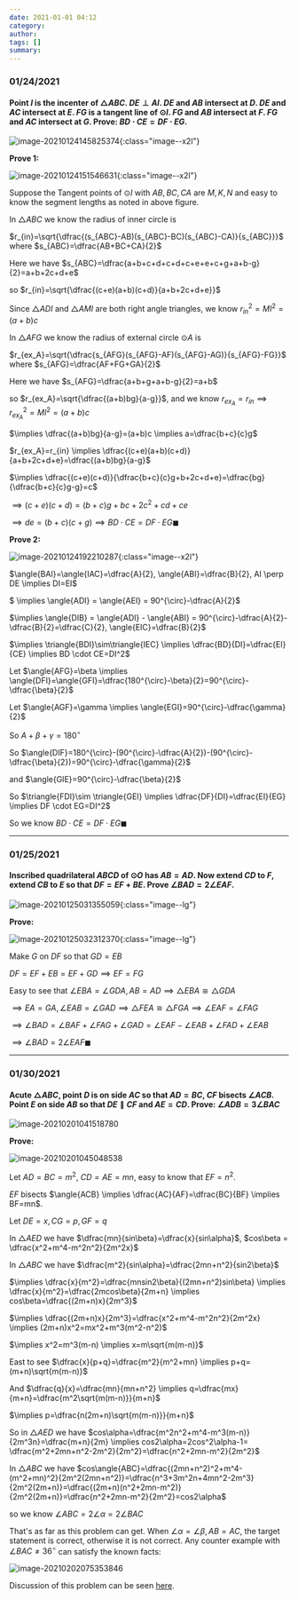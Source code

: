 ```yaml
---
date: 2021-01-01 04:12
category:
author:
tags: []
summary:
---
```


### 01/24/2021

#### Point $I$ is the incenter of $\triangle{ABC}$. $DE \perp AI$. $DE$ and $AB$ intersect at $D$. $DE$ and $AC$ intersect at $E$. $FG$ is a tangent line of $\odot{I}$. $FG$ and $AB$ intersect at $F$. $FG$ and $AC$ intersect at $G$. Prove: $BD \cdot CE = DF \cdot EG.$

![image-20210124145825374](/assets/images/2021-01/image-20210124145825374.png){:class="image--x2l"}

**Prove 1:**

![image-20210124151546631](/assets/images/2021-01/image-20210124151546631.png){:class="image--x2l"}

Suppose the Tangent points of $\odot{I}$ with $AB, BC, CA$ are $M, K, N$ and easy to know the segment lengths as noted in above figure.

In $\triangle{ABC}$ we know the radius of inner circle is

$r_{in}=\sqrt{\dfrac{(s_{ABC}-AB)(s_{ABC}-BC)(s_{ABC}-CA)}{s_{ABC}}}$ where $s_{ABC}=\dfrac{AB+BC+CA}{2}$

Here we have $s_{ABC}=\dfrac{a+b+c+d+c+d+c+e+e+c+g+a+b-g}{2}=a+b+2c+d+e$

so $r_{in}=\sqrt{\dfrac{(c+e)(a+b)(c+d)}{a+b+2c+d+e}}$

Since $\triangle{ADI}$ and $\triangle{AMI}$ are both right angle triangles, we know $r_{in}^2=MI^2=(a+b)c$

In $\triangle{AFG}$ we know the radius of external circle $\odot{A}$ is

$r_{ex_A}=\sqrt{\dfrac{s_{AFG}(s_{AFG}-AF)(s_{AFG}-AG)}{s_{AFG}-FG}}$ where $s_{AFG}=\dfrac{AF+FG+GA}{2}$

Here we have $s_{AFG}=\dfrac{a+b+g+a+b-g}{2}=a+b$

so $r_{ex_A}=\sqrt{\dfrac{(a+b)bg}{a-g}}$, and we know $r_{ex_A}=r_{in} \implies r_{ex_A}^2=MI^2=(a+b)c$

$\implies \dfrac{(a+b)bg}{a-g}=(a+b)c \implies a=\dfrac{b+c}{c}g$

$r_{ex_A}=r_{in} \implies \dfrac{(c+e)(a+b)(c+d)}{a+b+2c+d+e}=\dfrac{(a+b)bg}{a-g}$

$\implies \dfrac{(c+e)(c+d)}{\dfrac{b+c}{c}g+b+2c+d+e}=\dfrac{bg}{\dfrac{b+c}{c}g-g}=c$

$\implies (c+e)(c+d)=(b+c)g+bc+2c^2+cd+ce$

$\implies de=(b+c)(c+g) \implies BD \cdot CE=DF \cdot EG \blacksquare$

**Prove 2:**

![image-20210124192210287](/assets/images/2021-01/image-20210124192210287.png){:class="image--x2l"}

$\angle{BAI}=\angle{IAC}=\dfrac{A}{2}, \angle{ABI}=\dfrac{B}{2}, AI \perp DE \implies DI=EI$

$ \implies \angle{ADI} = \angle{AEI} = 90^{\circ}-\dfrac{A}{2}$

$\implies \angle{DIB} = \angle{ADI} - \angle{ABI} = 90^{\circ}-\dfrac{A}{2}-\dfrac{B}{2}=\dfrac{C}{2}, \angle{EIC}=\dfrac{B}{2}$

$\implies \triangle{BDI}\sim\triangle{IEC} \implies \dfrac{BD}{DI}=\dfrac{EI}{CE} \implies BD \cdot CE=DI^2$

Let $\angle{AFG}=\beta \implies \angle{DFI}=\angle{GFI}=\dfrac{180^{\circ}-\beta}{2}=90^{\circ}-\dfrac{\beta}{2}$

Let $\angle{AGF}=\gamma \implies \angle{EGI}=90^{\circ}-\dfrac{\gamma}{2}$

So $A+\beta+\gamma = 180^{\circ}$

So $\angle{DIF}=180^{\circ}-(90^{\circ}-\dfrac{A}{2})-(90^{\circ}-\dfrac{\beta}{2})=90^{\circ}-\dfrac{\gamma}{2}$

and $\angle{GIE}=90^{\circ}-\dfrac{\beta}{2}$

So $\triangle{FDI}\sim \triangle{GEI} \implies \dfrac{DF}{DI}=\dfrac{EI}{EG} \implies DF \cdot EG=DI^2$

So we know $BD \cdot CE=DF \cdot EG \blacksquare$

---

### 01/25/2021

#### Inscribed quadrilateral $ABCD$ of $\odot{O}$ has $AB=AD$. Now extend $CD$ to  $F$, extend $CB$ to $E$ so that $DF=EF+BE$. Prove $\angle{BAD} = 2\angle{EAF}.$

![image-20210125031355059](/assets/images/2021-01/image-20210125031355059.png){:class="image--lg"}

**Prove:**

![image-20210125032312370](/assets/images/2021-01/image-20210125032312370.png){:class="image--lg"}

Make $G$ on $DF$ so that $GD=EB$

$DF=EF+EB=EF+GD \implies EF=FG$

Easy to see that $\angle{EBA}=\angle{GDA}, AB=AD \implies \triangle{EBA} \cong \triangle{GDA}$

$\implies EA=GA, \angle{EAB}=\angle{GAD} \implies \triangle{FEA} \cong \triangle{FGA} \implies \angle{EAF}=\angle{FAG}$

$\implies \angle{BAD}=\angle{BAF}+\angle{FAG}+\angle{GAD}=\angle{EAF}-\angle{EAB}+\angle{FAD}+\angle{EAB}$

$\implies \angle{BAD}=2\angle{EAF}\blacksquare$

---

### 01/30/2021

#### Acute $\triangle{ABC}$, point $D$ is on side $AC$ so that $AD=BC$, $CF$ bisects $\angle{ACB}$. Point $E$ on side $AB$ so that $DE \parallel CF$ and $AE=CD$. Prove: $\angle{ADB}=3\angle{BAC}$

![image-20210201041518780](/assets/images/2021-01/image-20210201041518780.png)

**Prove:**

![image-20210201045048538](/assetsimages/2021-01/image-20210201045048538.png)

Let $AD=BC=m^2$, $CD=AE=mn$, easy to know that $EF=n^2$.

$EF$ bisects $\angle{ACB} \implies \dfrac{AC}{AF}=\dfrac{BC}{BF} \implies BF=mn$.

Let $DE=x, CG=p, GF=q$

In $\triangle{AED}$ we have $\dfrac{mn}{sin\beta}=\dfrac{x}{sin\alpha}$, $cos\beta = \dfrac{x^2+m^4-m^2n^2}{2m^2x}$

In $\triangle{ABC}$ we have $\dfrac{m^2}{sin\alpha}=\dfrac{2mn+n^2}{sin2\beta}$

$\implies \dfrac{x}{m^2}=\dfrac{mnsin2\beta}{(2mn+n^2)sin\beta} \implies \dfrac{x}{m^2}=\dfrac{2mcos\beta}{2m+n} \implies cos\beta=\dfrac{(2m+n)x}{2m^3}$

$\implies \dfrac{(2m+n)x}{2m^3}=\dfrac{x^2+m^4-m^2n^2}{2m^2x} \implies (2m+n)x^2=mx^2+m^3(m^2-n^2)$

$\implies x^2=m^3(m-n) \implies x=m\sqrt{m(m-n)}$

East to see $\dfrac{x}{p+q}=\dfrac{m^2}{m^2+mn} \implies p+q=(m+n)\sqrt{m(m-n)}$

And $\dfrac{q}{x}=\dfrac{mn}{mn+n^2} \implies q=\dfrac{mx}{m+n}=\dfrac{m^2\sqrt{m(m-n)}}{m+n}$

$\implies p=\dfrac{n(2m+n)\sqrt{m(m-n)}}{m+n}$

So in $\triangle{AED}$ we have $cos\alpha=\dfrac{m^2n^2+m^4-m^3(m-n)}{2m^3n}=\dfrac{m+n}{2m} \implies  cos2\alpha=2cos^2\alpha-1= \dfrac{m^2+2mn+n^2-2m^2}{2m^2}=\dfrac{n^2+2mn-m^2}{2m^2}$

In $\triangle{ABC}$ we have $cos\angle{ABC}=\dfrac{(2mn+n^2)^2+m^4-(m^2+mn)^2}{2m^2(2mn+n^2)}=\dfrac{n^3+3m^2n+4mn^2-2m^3}{2m^2(2m+n)}=\dfrac{(2m+n)(n^2+2mn-m^2)}{2m^2(2m+n)}=\dfrac{n^2+2mn-m^2}{2m^2}=cos2\alpha$

so we know $\angle{ABC}=2\angle\alpha=2\angle{BAC}$

That's as far as this problem can get. When $\angle{\alpha} = \angle{\beta}, AB=AC$, the target statement is correct, otherwise it is not correct. Any counter example with $\angle{BAC} \ne 36^{\circ}$ can satisfy the known facts:

![image-20210202075353846](/assets/images/2021-01/image-20210202075353846.png)

Discussion of this problem can be seen [here](https://math.stackexchange.com/questions/4004908/find-the-condition-in-which-angle-adb-3-angle-bac).
